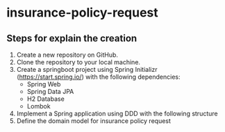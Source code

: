 # insurance-policy-request

## Steps for explain the creation

1. Create a new repository on GitHub.
2. Clone the repository to your local machine.
3. Create a springboot project using Spring Initializr (https://start.spring.io/) with the following dependencies:
   - Spring Web
   - Spring Data JPA
   - H2 Database
   - Lombok
4. Implement a Spring application using DDD with the following structure
5. Define the domain model for insurance policy request
